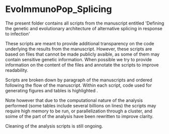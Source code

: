 # EvoImmunoPop_Splicing

The present folder contains all scripts from the manuscript entitled 
'Defining the genetic and evolutionary architecture of alternative splicing in response to infection'

These scripts are meant to provide additional transparency on the code underlying the results from the manuscript. 
However, these scripts are based on files that cannot be made publicly avaible, as some of them may contain sensitive genetic information. 
When possible we try to provide information on the content of the files and annotate the scripts to improve readability. 

Scripts are broken down by paragraph of the manuscripts and ordered following the flow of the manuscript.
Within each script, code used for generating figures and tables is highlighted . 

Note however that due to the computational nature of the analysis performed (some tables include several billions on lines)
the scripts may require high memory to be run, or parallelization through a cluster, and soime of the part of the analysis have been rewritten to improve clarity. 

Cleaning of the analysis scripts is still ongoing. 
